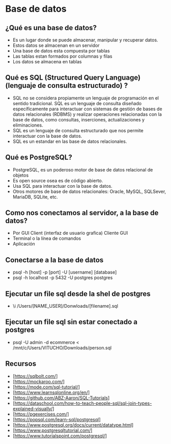 # Base de datos

## ¿Qué es una base de datos?

* Es un lugar donde se puede almacenar, manipular y recuperar datos.
* Estos datos se almacenan en un servidor
* Una base de datos esta compuesta por tablas
* Las tablas estan formados por columnas y filas
* Los datos se almacena en tablas

## Qué es SQL (Structured Query Language) (lenguaje de consulta estructurado) ?

* SQL no se considera propiamente un lenguaje de programación en el sentido tradicional. SQL es un lenguaje de consulta diseñado específicamente para interactuar con sistemas de gestión de bases de datos relacionales (RDBMS) y realizar operaciones relacionadas con la base de datos, como consultas, inserciones, actualizaciones y eliminaciones.
* SQL es un lenguaje de consulta estructurado que nos permite interactuar con la base de datos.
* SQL es un estandar en las base de datos relacionales.

## Qué es PostgreSQL?

* PostgreSQL, es un poderoso motor de base de datos relacional de objetos
* Es open source osea es de código abierto.
* Usa SQL para interactuar con la base de datos.
* Otros motores de base de datos relacionales: Oracle, MySQL, SQLSever, MariaDB, SQLite, etc.

## Como nos conectamos al servidor, a la base de datos?

* Por GUI Client (interfaz de usuario grafica) Cliente GUI
* Terminal o la línea de comandos
* Aplicación

## Conectarse a la base de datos

* psql -h [host] -p [port] -U [username] [database]
* psql -h localhost -p 5432 -U postgres postgres

## Ejecutar un file sql desde la shel de postgres

* \i /Users/[NAME_USER]/Donwloads/[filename].sql

## Ejecutar un file sql sin estar conectado a postgres

* psql -U admin -d ecommerce < /mnt/c/Users/VITUCHO/Downloads/person.sql

## Recursos

* [https://sqlbolt.com/]
* [https://mockaroo.com/]
* [https://mode.com/sql-tutorial/]
* [https://www.learnsqlonline.org/en/]
* [https://github.com/ABZ-Aaron/SQL-Tutorials]
* [https://dataschool.com/how-to-teach-people-sql/sql-join-types-explained-visually/]
* [https://pgexercises.com/]
* [https://popsql.com/learn-sql/postgresql]
* [https://www.postgresql.org/docs/current/datatype.html]
* [https://www.postgresqltutorial.com/]
* [https://www.tutorialspoint.com/postgresql/]
